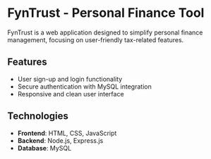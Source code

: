 # FynTrust - Personal Finance Tool

FynTrust is a web application designed to simplify personal finance management, focusing on user-friendly tax-related features.

## Features

- User sign-up and login functionality
- Secure authentication with MySQL integration
- Responsive and clean user interface

## Technologies

- **Frontend**: HTML, CSS, JavaScript
- **Backend**: Node.js, Express.js
- **Database**: MySQL
